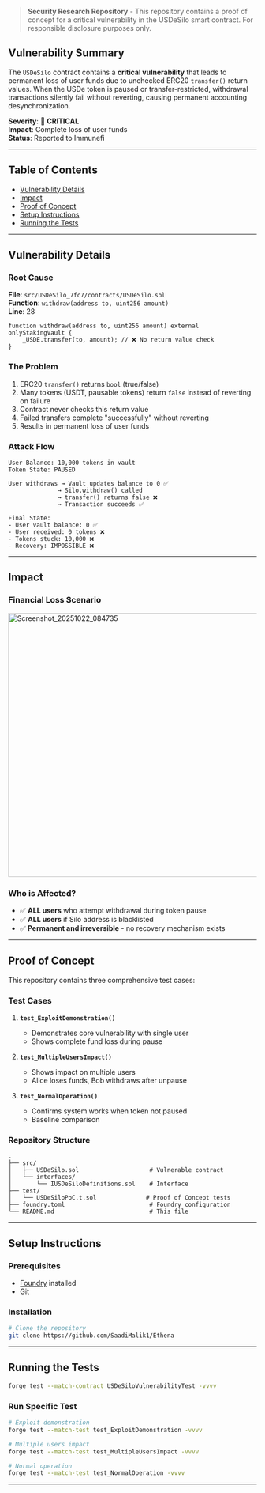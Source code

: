 
>  **Security Research Repository** - This repository contains a proof of concept for a critical vulnerability in the USDeSilo smart contract. For responsible disclosure purposes only.

##  Vulnerability Summary

The `USDeSilo` contract contains a **critical vulnerability** that leads to permanent loss of user funds due to unchecked ERC20 `transfer()` return values. When the USDe token is paused or transfer-restricted, withdrawal transactions silently fail without reverting, causing permanent accounting desynchronization.

**Severity**: 🔴 **CRITICAL**  
**Impact**: Complete loss of user funds  
**Status**: Reported to Immunefi

---

##  Table of Contents

- [Vulnerability Details](#vulnerability-details)
- [Impact](#impact)
- [Proof of Concept](#proof-of-concept)
- [Setup Instructions](#setup-instructions)
- [Running the Tests](#running-the-tests)

---

##  Vulnerability Details

### Root Cause

**File**: `src/USDeSilo_7fc7/contracts/USDeSilo.sol`  
**Function**: `withdraw(address to, uint256 amount)`  
**Line**: 28

```solidity
function withdraw(address to, uint256 amount) external onlyStakingVault {
    _USDE.transfer(to, amount); // ❌ No return value check
}
```

### The Problem

1. ERC20 `transfer()` returns `bool` (true/false)
2. Many tokens (USDT, pausable tokens) return `false` instead of reverting on failure
3. Contract never checks this return value
4. Failed transfers complete "successfully" without reverting
5. Results in permanent loss of user funds

### Attack Flow

```
User Balance: 10,000 tokens in vault
Token State: PAUSED

User withdraws → Vault updates balance to 0 ✅
              → Silo.withdraw() called
              → transfer() returns false ❌
              → Transaction succeeds ✅
              
Final State:
- User vault balance: 0 ✅
- User received: 0 tokens ❌  
- Tokens stuck: 10,000 ❌
- Recovery: IMPOSSIBLE ❌
```

---

## Impact

### Financial Loss Scenario

<img width="787" height="534" alt="Screenshot_20251022_084735" src="https://github.com/user-attachments/assets/849887a5-183e-4c49-b4cc-6df54572bdf4" />


### Who is Affected?

- ✅ **ALL users** who attempt withdrawal during token pause
- ✅ **ALL users** if Silo address is blacklisted
- ✅ **Permanent and irreversible** - no recovery mechanism exists

---

## Proof of Concept

This repository contains three comprehensive test cases:

### Test Cases

1. **`test_ExploitDemonstration()`**
   - Demonstrates core vulnerability with single user
   - Shows complete fund loss during pause

2. **`test_MultipleUsersImpact()`**
   - Shows impact on multiple users
   - Alice loses funds, Bob withdraws after unpause

3. **`test_NormalOperation()`**
   - Confirms system works when token not paused
   - Baseline comparison

### Repository Structure

```
.
├── src/
│   ├── USDeSilo.sol                    # Vulnerable contract
│   └── interfaces/
│       └── IUSDeSiloDefinitions.sol    # Interface
├── test/
│   └── USDeSiloPoC.t.sol              # Proof of Concept tests
├── foundry.toml                        # Foundry configuration
└── README.md                           # This file
```

---

##  Setup Instructions

### Prerequisites

- [Foundry](https://getfoundry.sh/) installed
- Git

### Installation

```bash
# Clone the repository
git clone https://github.com/SaadiMalik1/Ethena


```

---

##  Running the Tests

```bash
forge test --match-contract USDeSiloVulnerabilityTest -vvvv
```

### Run Specific Test

```bash
# Exploit demonstration
forge test --match-test test_ExploitDemonstration -vvvv

# Multiple users impact
forge test --match-test test_MultipleUsersImpact -vvvv

# Normal operation
forge test --match-test test_NormalOperation -vvvv
```

----


